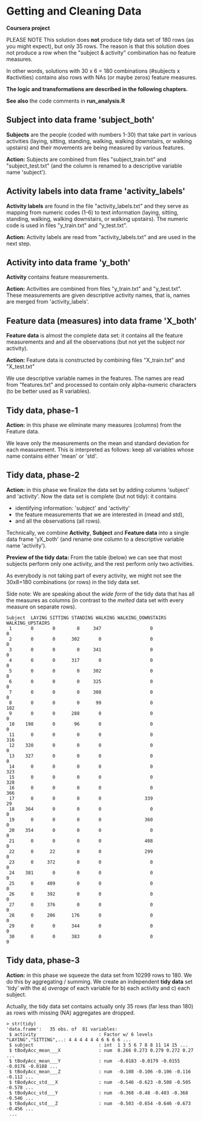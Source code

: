 # Getting and Cleaning Data

**Coursera project**

PLEASE NOTE
This solution does **not** produce tidy data set of 180 rows (as you might expect),
but only 35 rows. The reason is that this solution does not produce
a row when the "subject & activity" combination has no feature measures.

In other words, solutions with 30 x 6 = 180 combinations (#subjects x #activities) 
contains also rows with NAs (or maybe zeros) feature measures.




**The logic and transformations are described in the following chapters.** 

**See also** the code comments in **run_analysis.R**

## **Subject** into data frame 'subject_both'

**Subjects** are the people (coded with numbers 1-30) that take part in various activities (laying, sitting, standing, walking, walking downstairs, or walking upstairs) and their movements are being measured by various features.

**Action:** Subjects are combined from files "subject_train.txt" and "subject_test.txt" (and the column is renamed to a descriptive variable name 'subject').


## **Activity labels** into data frame 'activity_labels'

**Activity labels** are found in the file "activity_labels.txt" and they serve as mapping from numeric codes (1-6) to text information (laying, sitting, standing, walking, walking downstairs, or walking upstairs). The numeric code is used in files "y_train.txt" and "y_test.txt".

**Action:** Activity labels are read from "activity_labels.txt" and are used in the next step.

## **Activity** into data frame 'y_both'

**Activity** contains feature measurements.

**Action:** Activities are combined from  files "y_train.txt" and "y_test.txt". These measurements are given descriptive activity names, that is, names are merged from 'activity_labels'.


## **Feature data** (measures) into data frame 'X_both'

**Feature data** is almost the complete data set: it contains all the feature measurements and and all the observations (but not yet the subject nor activity).

**Action:** Feature data is constructed by combining files "X_train.txt" and "X_test.txt"

We use descriptive variable names in the features. The names are read from "features.txt" and processed to contain only alpha-numeric characters (to be better used as R variables).


## **Tidy data**, phase-1

**Action:** in this phase we eliminate many measures (columns) from the Feature data. 

We leave only the measurements on the mean and standard deviation for each measurement. 
This is interpreted as follows: keep all variables whose name contains either 'mean' or 'std'. 


## **Tidy data**, phase-2

**Action:** in this phase we finalize the data set by adding columns 'subject' and 'activity'. Now the data set is complete (but not tidy): it contains 

 - identifying information: 'subject' and 'activity'
 - the feature measurements that we are interested in (mead and std),
 - and all the observations (all rows).

Technically, we combine **Activity**, **Subject** and **Feature data** into a single data frame 'yX_both' (and rename one column to a descriptive variable name 'activity').

**Preview of the tidy data:** From the table (below) we can see that most subjects perform only
one activity, and the rest perform only two activities.

As everybody is not taking part of every activity, we might not see 
the 30x8=180 combinations (or rows) in the tidy data set.

Side note: We are speaking about the *wide form* of the tidy data that has 
all the measures as columns (in contrast to the *melted* data set
with every measure on separate rows).


    Subject  LAYING SITTING STANDING WALKING WALKING_DOWNSTAIRS WALKING_UPSTAIRS
     1       0       0        0     347                  0                0
     2       0       0      302       0                  0                0
     3       0       0        0     341                  0                0
     4       0       0      317       0                  0                0
     5       0       0        0     302                  0                0
     6       0       0        0     325                  0                0
     7       0       0        0     308                  0                0
     8       0       0        0      99                  0              182
     9       0       0      288       0                  0                0
     10    198       0       96       0                  0                0
     11      0       0        0       0                  0              316
     12    320       0        0       0                  0                0
     13    327       0        0       0                  0                0
     14      0       0        0       0                  0              323
     15      0       0        0       0                  0              328
     16      0       0        0       0                  0              366
     17      0       0        0       0                339               29
     18    364       0        0       0                  0                0
     19      0       0        0       0                360                0
     20    354       0        0       0                  0                0
     21      0       0        0       0                408                0
     22      0      22        0       0                299                0
     23      0     372        0       0                  0                0
     24    381       0        0       0                  0                0
     25      0     409        0       0                  0                0
     26      0     392        0       0                  0                0
     27      0     376        0       0                  0                0
     28      0     206      176       0                  0                0
     29      0       0      344       0                  0                0
     30      0       0      383       0                  0                0



## **Tidy data**, phase-3

**Action:** in this phase we squeeze the data set from 10299 rows to 180. We do this by aggregating / summing. We create an independent **tidy data** set 'tidy' with the a) *average* of each variable for b) each activity and c) each subject.

Actually, the tidy data set contains actually only 35 rows (far less than 180) as rows with missing (NA) aggregates are dropped. 


    > str(tidy)
    'data.frame':   35 obs. of  81 variables:
     $ activity                       : Factor w/ 6 levels "LAYING","SITTING",..: 4 4 4 4 4 4 6 6 6 6 ...
     $ subject                        : int  1 3 5 6 7 8 8 11 14 15 ...
     $ tBodyAcc_mean___X              : num  0.266 0.273 0.279 0.272 0.27 ...
     $ tBodyAcc_mean___Y              : num  -0.0183 -0.0179 -0.0155 -0.0176 -0.0188 ...
     $ tBodyAcc_mean___Z              : num  -0.108 -0.106 -0.106 -0.116 -0.112 ...
     $ tBodyAcc_std___X               : num  -0.546 -0.623 -0.508 -0.505 -0.578 ...
     $ tBodyAcc_std___Y               : num  -0.368 -0.48 -0.403 -0.368 -0.546 ...
     $ tBodyAcc_std___Z               : num  -0.503 -0.654 -0.646 -0.673 -0.456 ...
     ...
 
 

